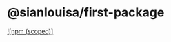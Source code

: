 # @sianlouisa/first-package

[![npm (scoped)]](https://img.shields.io/npm/v/@sianlouisa/first-package)
